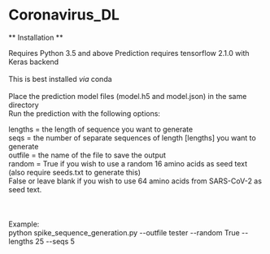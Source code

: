 # Coronavirus_DL

**  Installation  **

Requires Python 3.5 and above
Prediction requires tensorflow 2.1.0 with Keras backend</br>
<br>
This is best installed <i>via</i> conda<br>
<br>
Place the prediction model files (model.h5 and model.json) in the same directory<br>
Run the prediction with the following options:<br>

  lengths = the length of sequence you want to generate<br>
  seqs = the number of separate sequences of length [lengths] you want to generate<br>
  outfile = the name of the file to save the output<br>
  random = True if you wish to use a random 16 amino acids as seed text (also require seeds.txt to generate this)<br>
           False or leave blank if you wish to use 64 amino acids from SARS-CoV-2 as seed text.<br>
<br>
<br>           
Example:<br>
     python spike_sequence_generation.py --outfile tester --random True --lengths 25 --seqs 5<br>

